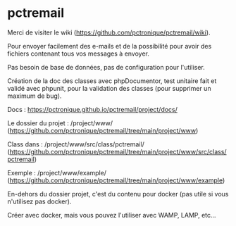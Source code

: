 # pctremail

Merci de visiter le wiki (https://github.com/pctronique/pctremail/wiki).

Pour envoyer facilement des e-mails et de la possibilité pour avoir des fichiers contenant tous vos messages à envoyer.

Pas besoin de base de données, pas de configuration pour l'utiliser.

Création de la doc des classes avec phpDocumentor, test unitaire fait et validé avec phpunit, pour la validation des classes (pour supprimer un maximum de bug).

Docs : https://pctronique.github.io/pctremail/project/docs/

Le dossier du projet : /project/www/ (https://github.com/pctronique/pctremail/tree/main/project/www)

Class dans : /project/www/src/class/pctremail/ (https://github.com/pctronique/pctremail/tree/main/project/www/src/class/pctremail)

Exemple : /project/www/example/ (https://github.com/pctronique/pctremail/tree/main/project/www/example)

En-dehors du dossier projet, c'est du contenu pour docker (pas utile si vous n'utilisez pas docker).

Créer avec docker, mais vous pouvez l'utiliser avec WAMP, LAMP, etc...

